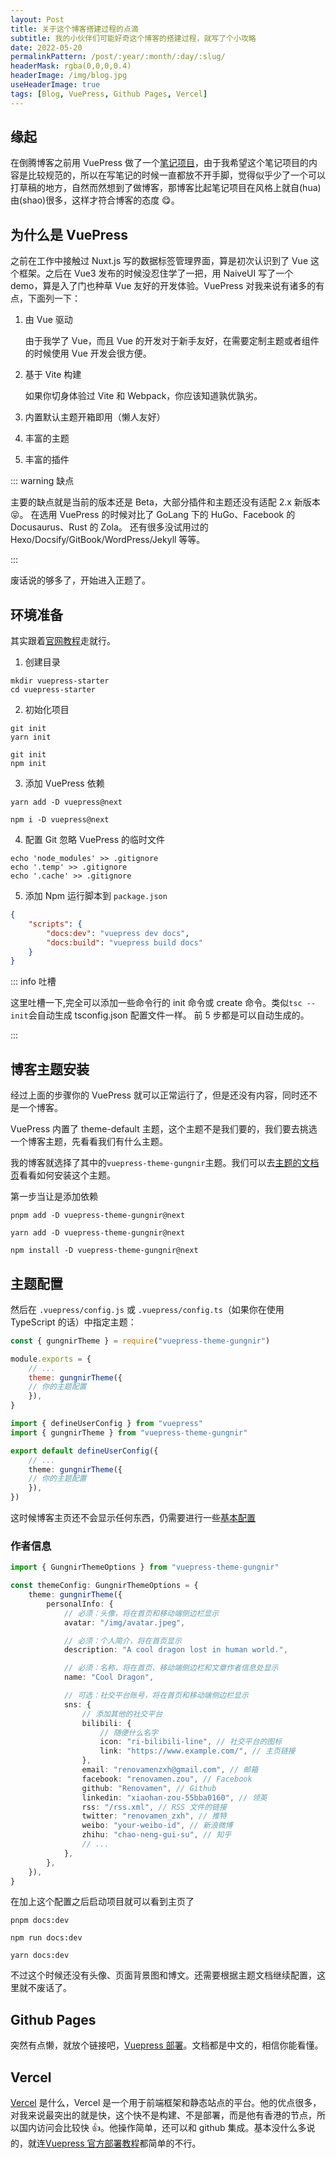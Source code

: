 ```yaml
---
layout: Post
title: 关于这个博客搭建过程的点滴
subtitle: 我的小伙伴们可能好奇这个博客的搭建过程，就写了个小攻略
date: 2022-05-20
permalinkPattern: /post/:year/:month/:day/:slug/
headerMask: rgba(0,0,0,0.4)
headerImage: /img/blog.jpg
useHeaderImage: true
tags: [Blog, VuePress, Github Pages, Vercel]
---
```


## 缘起

在倒腾博客之前用 VuePress 做了一个[笔记项目](https://notes-rainbowatcher.vercel.app)，由于我希望这个笔记项目的内容是比较规范的，所以在写笔记的时候一直都放不开手脚，觉得似乎少了一个可以打草稿的地方，自然而然想到了做博客，那博客比起笔记项目在风格上就自(hua)由(shao)很多，这样才符合博客的态度 😋。

## 为什么是 VuePress

之前在工作中接触过 Nuxt.js 写的数据标签管理界面，算是初次认识到了 Vue 这个框架。之后在 Vue3 发布的时候没忍住学了一把，用 NaiveUI 写了一个 demo，算是入了门也种草 Vue 友好的开发体验。VuePress 对我来说有诸多的有点，下面列一下：

1. 由 Vue 驱动

   由于我学了 Vue，而且 Vue 的开发对于新手友好，在需要定制主题或者组件的时候使用 Vue 开发会很方便。

2. 基于 Vite 构建

   如果你切身体验过 Vite 和 Webpack，你应该知道孰优孰劣。

3. 内置默认主题开箱即用（懒人友好）
4. 丰富的主题
5. 丰富的插件

::: warning 缺点

主要的缺点就是当前的版本还是 Beta，大部分插件和主题还没有适配 2.x 新版本 😝。
在选用 VuePress 的时候对比了 GoLang 下的 HuGo、Facebook 的 Docusaurus、Rust 的 Zola。
还有很多没试用过的 Hexo/Docsify/GitBook/WordPress/Jekyll 等等。

:::

废话说的够多了，开始进入正题了。

## 环境准备

其实跟着[官网教程](https://v2.vuepress.vuejs.org/zh/guide/getting-started.html)走就行。

1.  创建目录

```shell
mkdir vuepress-starter
cd vuepress-starter
```

2.  初始化项目

<!-- <CodeGroup>
<CodeGroupItem title="YARN"> -->

```shell
git init
yarn init
```

<!-- </CodeGroupItem> -->
<!-- <CodeGroupItem title="NPM"> -->

```shell
git init
npm init
```

<!-- </CodeGroupItem>
</CodeGroup> -->

3.  添加 VuePress 依赖

<!-- <CodeGroup>
<CodeGroupItem title="YARN"> -->

```shell
yarn add -D vuepress@next
```

<!-- </CodeGroupItem>
<CodeGroupItem title="NPM"> -->

```shell
npm i -D vuepress@next
```

<!-- </CodeGroupItem>
</CodeGroup> -->

4.  配置 Git 忽略 VuePress 的临时文件

```shell
echo 'node_modules' >> .gitignore
echo '.temp' >> .gitignore
echo '.cache' >> .gitignore
```

5.  添加 Npm 运行脚本到 `package.json`

```json
{
    "scripts": {
        "docs:dev": "vuepress dev docs",
        "docs:build": "vuepress build docs"
    }
}
```

::: info 吐槽

这里吐槽一下,完全可以添加一些命令行的 init 命令或 create 命令。类似`tsc --init`会自动生成 tsconfig.json 配置文件一样。
前 5 步都是可以自动生成的。

:::

## 博客主题安装

经过上面的步骤你的 VuePress 就可以正常运行了，但是还没有内容，同时还不是一个博客。

VuePress 内置了 theme-default 主题，这个主题不是我们要的，我们要去挑选一个博客主题，先看看我们有什么主题。

<!-- ::: link {/img/icon/awesome-vuepress.jpg} [Awesome VuePress - V2 Themes](https://github.com/vuepress/awesome-vuepress/blob/main/v2.md#themes)

Awesome VuePress 列表

::: -->

我的博客就选择了其中的`vuepress-theme-gungnir`主题。我们可以去[主题的文档页](https://v2-vuepress-theme-gungnir.vercel.app/zh/docs/basic/intro.html)看看如何安装这个主题。

第一步当让是添加依赖

<!-- <CodeGroup>
<CodeGroupItem title="PNPM"> -->

```shell
pnpm add -D vuepress-theme-gungnir@next
```

<!-- </CodeGroupItem>
<CodeGroupItem title="YARN"> -->

```shell
yarn add -D vuepress-theme-gungnir@next
```

<!-- </CodeGroupItem>
<CodeGroupItem title="NPM"> -->

```shell
npm install -D vuepress-theme-gungnir@next
```

<!-- </CodeGroupItem>
</CodeGroup> -->

## 主题配置

然后在 `.vuepress/config.js` 或 `.vuepress/config.ts`（如果你在使用 TypeScript 的话）中指定主题：

<!-- <CodeGroup>
<CodeGroupItem title="JS" active> -->

```js [.vuepress/config.js]{5-7}
const { gungnirTheme } = require("vuepress-theme-gungnir")

module.exports = {
    // ...
    theme: gungnirTheme({
    // 你的主题配置
    }),
}
```

<!-- </CodeGroupItem>

<CodeGroupItem title="TS"> -->

```ts [.vuepress/config.ts]{6-8}
import { defineUserConfig } from "vuepress"
import { gungnirTheme } from "vuepress-theme-gungnir"

export default defineUserConfig({
    // ...
    theme: gungnirTheme({
    // 你的主题配置
    }),
})
```

<!-- </CodeGroupItem>
</CodeGroup> -->

这时候博客主页还不会显示任何东西，仍需要进行一些[基本配置](https://v2-vuepress-theme-gungnir.vercel.app/zh/docs/basic/config.html)

### 作者信息

```ts [.vuepress/config.ts]
import { GungnirThemeOptions } from "vuepress-theme-gungnir"

const themeConfig: GungnirThemeOptions = {
    theme: gungnirTheme({
        personalInfo: {
            // 必须：头像，将在首页和移动端侧边栏显示
            avatar: "/img/avatar.jpeg",

            // 必须：个人简介，将在首页显示
            description: "A cool dragon lost in human world.",

            // 必须：名称，将在首页、移动端侧边栏和文章作者信息处显示
            name: "Cool Dragon",

            // 可选：社交平台账号，将在首页和移动端侧边栏显示
            sns: {
                // 添加其他的社交平台
                bilibili: {
                    // 随便什么名字
                    icon: "ri-bilibili-line", // 社交平台的图标
                    link: "https://www.example.com/", // 主页链接
                },
                email: "renovamenzxh@gmail.com", // 邮箱
                facebook: "renovamen.zou", // Facebook
                github: "Renovamen", // Github
                linkedin: "xiaohan-zou-55bba0160", // 领英
                rss: "/rss.xml", // RSS 文件的链接
                twitter: "renovamen_zxh", // 推特
                weibo: "your-weibo-id", // 新浪微博
                zhihu: "chao-neng-gui-su", // 知乎
                // ...
            },
        },
    }),
}
```

在加上这个配置之后启动项目就可以看到主页了

<!-- <CodeGroup>
<CodeGroupItem title="PNPM"> -->

```shell
pnpm docs:dev
```

<!-- </CodeGroupItem>
<CodeGroupItem title="NPM"> -->

```shell
npm run docs:dev
```

<!-- </CodeGroupItem>
<CodeGroupItem title="YARN"> -->

```shell
yarn docs:dev
```

<!-- </CodeGroupItem>
</CodeGroup> -->

不过这个时候还没有头像、页面背景图和博文。还需要根据主题文档继续配置，这里就不废话了。

## Github Pages

突然有点懒，就放个链接吧，[Vuepress 部署](https://v2.vuepress.vuejs.org/zh/guide/deployment.html#github-pages)。文档都是中文的，相信你能看懂。

## Vercel

[Vercel](https://vercel.com/) 是什么，Vercel 是一个用于前端框架和静态站点的平台。他的优点很多，对我来说最突出的就是快，这个快不是构建、不是部署，而是他有香港的节点，所以国内访问会比较快 :+1:。他操作简单，还可以和 github 集成。基本没什么多说的，就连[Vuepress 官方部署教程](https://v2.vuepress.vuejs.org/zh/guide/deployment.html#vercel)都简单的不行。
